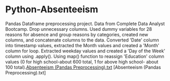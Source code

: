 # Python-Absenteeism
Pandas Dataframe preprocessing project. Data from Complete Data Analyst Bootcamp. Drop unnecessary columns. Used dummy variables for 28 reasons for absence and group reasons by categories, created new columns, and concatenate columns to the data. Converted 'Date' column into timestamp values, extracted the Month values and created a 'Month' column for loop. Extracted weekday values and created a 'Day of the Week' column using .apply(). Using map() function to reassign 'Education' column values (0 for high school-about 600 total, 1 for above high school- about 100 total).[Absenteeism (Pandas Preprocessing).txt](https://github.com/song8806/Python-Absenteeism/files/9492751/Absenteeism.Pandas.Preprocessing.txt)
[Absenteeism (Pandas Preprocessing).txt]
